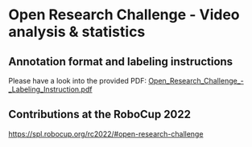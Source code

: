 # Open Research Challenge - Video analysis & statistics

## Annotation format and labeling instructions
Please have a look into the provided PDF: [Open_Research_Challenge_-_Labeling_Instruction.pdf](https://docs.google.com/viewer?url=https://raw.githubusercontent.com/RoboCup-SPL/Datasets/master/RoboCup%202022/Open%20Research%20Challenge%20-%20Video%20analysis%20%26%20statistics/Open_Research_Challenge_-_Labeling_Instruction.pdf)

## Contributions at the RoboCup 2022
https://spl.robocup.org/rc2022/#open-research-challenge
